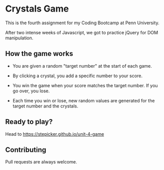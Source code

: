 # Crystals Game

This is the fourth assignment for my Coding Bootcamp at Penn University.

After two intense weeks of Javascript, we got to practice jQuery for DOM manipulation.


## How the game works

- You are given a random "target number" at the start of each game.

- By clicking a crystal, you add a specific number to your score.

- You win the game when your score matches the target number. If you go over, you lose.

- Each time you win or lose, new random values are generated for the target number and the crystals.


## Ready to play?

Head to https://stepicker.github.io/unit-4-game


## Contributing

Pull requests are always welcome.